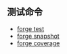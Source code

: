 ## 测试命令

- [forge test](./forge-test.md)
- [forge snapshot](./forge-snapshot.md)
- [forge coverage](./forge-coverage.md)